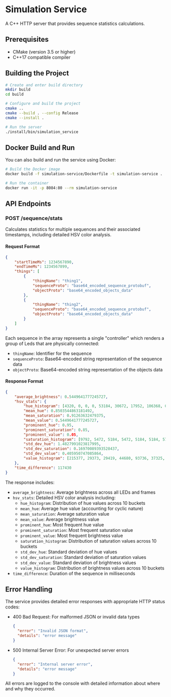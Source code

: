 # Simulation Service

A C++ HTTP server that provides sequence statistics calculations.

## Prerequisites

- CMake (version 3.5 or higher)
- C++17 compatible compiler

## Building the Project

```bash
# Create and enter build directory
mkdir build
cd build

# Configure and build the project
cmake ..
cmake --build . --config Release
cmake --install .

# Run the server
./install/bin/simulation_service
```

## Docker Build and Run

You can also build and run the service using Docker:

```bash
# Build the Docker image
docker build -f simulation-service/Dockerfile -t simulation-service .

# Run the container
docker run -it -p 8084:80 --rm simulation-service
```

## API Endpoints

### POST /sequence/stats

Calculates statistics for multiple sequences and their associated timestamps, including detailed HSV color analysis.

#### Request Format

```json
{
    "startTimeMs": 1234567890,
    "endTimeMs": 1234567899,
    "things": [
        {
            "thingName": "thing1",
            "sequenceProto": "base64_encoded_sequence_protobuf",
            "objectProto": "base64_encoded_objects_data"
        },
        {
            "thingName": "thing2",
            "sequenceProto": "base64_encoded_sequence_protobuf",
            "objectProto": "base64_encoded_objects_data"
        }
    ]
}
```

Each sequence in the array represents a single "controller" which renders a group of Leds that are physically connected:

- `thingName`: Identifier for the sequence
- `sequenceProto`: Base64-encoded string representation of the sequence data
- `objectProto`: Base64-encoded string representation of the objects data

#### Response Format

```json
{
    "average_brightness": 0.5449641777245727,
    "hsv_stats": {
        "hue_histogram": [4320, 0, 0, 0, 53184, 30672, 17952, 106368, 0, 106704],
        "mean_hue": 0.8503544863181492,
        "mean_saturation": 0.91263632479375,
        "mean_value": 0.5449641777245727,
        "prominent_hue": 0.95,
        "prominent_saturation": 0.85,
        "prominent_value": 0.05,
        "saturation_histogram": [9792, 5472, 5184, 5472, 5184, 5184, 5760, 5184, 218736, 5472],
        "std_dev_hue": 1.4827991023817995,
        "std_dev_saturation": 0.16970089393528437,
        "std_dev_value": 0.405950747085864,
        "value_histogram": [215377, 29373, 29419, 44680, 93736, 37325, 31082, 26056, 33583, 30713]
    },
    "time_difference": 117430
}
```

The response includes:
- `average_brightness`: Average brightness across all LEDs and frames
- `hsv_stats`: Detailed HSV color analysis including:
  - `hue_histogram`: Distribution of hue values across 10 buckets
  - `mean_hue`: Average hue value (accounting for cyclic nature)
  - `mean_saturation`: Average saturation value
  - `mean_value`: Average brightness value
  - `prominent_hue`: Most frequent hue value
  - `prominent_saturation`: Most frequent saturation value
  - `prominent_value`: Most frequent brightness value
  - `saturation_histogram`: Distribution of saturation values across 10 buckets
  - `std_dev_hue`: Standard deviation of hue values
  - `std_dev_saturation`: Standard deviation of saturation values
  - `std_dev_value`: Standard deviation of brightness values
  - `value_histogram`: Distribution of brightness values across 10 buckets
- `time_difference`: Duration of the sequence in milliseconds

## Error Handling

The service provides detailed error responses with appropriate HTTP status codes:

- 400 Bad Request: For malformed JSON or invalid data types
  ```json
  {
    "error": "Invalid JSON format",
    "details": "error message"
  }
  ```
- 500 Internal Server Error: For unexpected server errors
  ```json
  {
    "error": "Internal server error",
    "details": "error message"
  }
  ```

All errors are logged to the console with detailed information about where and why they occurred.
